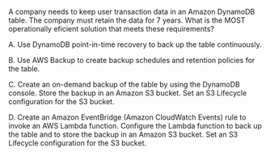 A company needs to keep user transaction data in an Amazon DynamoDB table. The company must retain the data for 7 years. What is the MOST operationally eficient solution that meets these requirements? 

A. Use DynamoDB point-in-time recovery to back up the table continuously. 

B. Use AWS Backup to create backup schedules and retention policies for the table. 

C. Create an on-demand backup of the table by using the DynamoDB console. Store the backup in an Amazon S3 bucket. Set an S3 Lifecycle configuration for the S3 bucket. 

D. Create an Amazon EventBridge (Amazon CloudWatch Events) rule to invoke an AWS Lambda function. Configure the Lambda function to back up the table and to store the backup in an Amazon S3 bucket. Set an S3 Lifecycle configuration for the S3 bucket.
